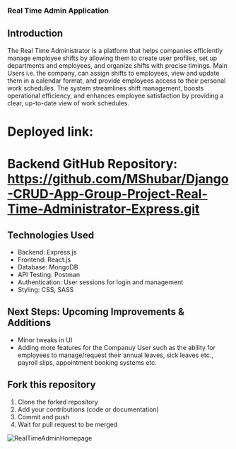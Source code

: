 ### Real Time Admin Application

## Introduction
The Real Time Administrator is a platform that helps companies efficiently manage employee shifts by allowing them to create user profiles, set up departments and employees, and organize shifts with precise timings. Main Users i.e. the company, can assign shifts to employees, view and update them in a calendar format, and provide employees access to their personal work schedules. The system streamlines shift management, boosts operational efficiency, and enhances employee satisfaction by providing a clear, up-to-date view of work schedules.

# Deployed link: 

# Backend GitHub Repository: https://github.com/MShubar/Django-CRUD-App-Group-Project-Real-Time-Administrator-Express.git

## Technologies Used
- Backend: Express.js
- Frontend: React.js
- Database: MongoDB
- API Testing: Postman
- Authentication: User sessions for login and management
- Styling: CSS, SASS

## Next Steps: Upcoming Improvements & Additions
- Minor tweaks in UI
- Adding more features for the Companuy User such as the ability for employees to manage/request their annual leaves, sick leaves etc., payroll slips, appointment booking systems etc. 
  
## Fork this repository
1. Clone the forked repository
2. Add your contributions (code or documentation)
3. Commit and push
4. Wait for pull request to be merged
   
![RealTimeAdminHomepage](https://github.com/user-attachments/assets/4eebc5ae-50ec-4359-922c-0bb001c56265)


